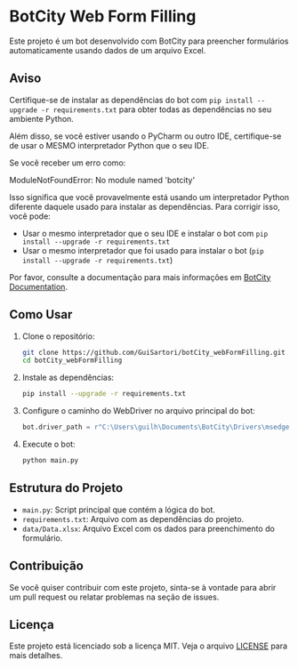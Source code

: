 # BotCity Web Form Filling

Este projeto é um bot desenvolvido com BotCity para preencher formulários automaticamente usando dados de um arquivo Excel.

## Aviso

Certifique-se de instalar as dependências do bot com `pip install --upgrade -r requirements.txt` para obter todas as dependências no seu ambiente Python.

Além disso, se você estiver usando o PyCharm ou outro IDE, certifique-se de usar o MESMO interpretador Python que o seu IDE.

Se você receber um erro como:

ModuleNotFoundError: No module named 'botcity'


Isso significa que você provavelmente está usando um interpretador Python diferente daquele usado para instalar as dependências. Para corrigir isso, você pode:
- Usar o mesmo interpretador que o seu IDE e instalar o bot com `pip install --upgrade -r requirements.txt`
- Usar o mesmo interpretador que foi usado para instalar o bot (`pip install --upgrade -r requirements.txt`)

Por favor, consulte a documentação para mais informações em [BotCity Documentation](https://documentation.botcity.dev/tutorials/python-automations/web/).

## Como Usar

1. Clone o repositório:
    ```bash
    git clone https://github.com/GuiSartori/botCity_webFormFilling.git
    cd botCity_webFormFilling
    ```

2. Instale as dependências:
    ```bash
    pip install --upgrade -r requirements.txt
    ```

3. Configure o caminho do WebDriver no arquivo principal do bot:
    ```python
    bot.driver_path = r"C:\Users\guilh\Documents\BotCity\Drivers\msedgedriver.exe"
    ```

4. Execute o bot:
    ```bash
    python main.py
    ```

## Estrutura do Projeto

- `main.py`: Script principal que contém a lógica do bot.
- `requirements.txt`: Arquivo com as dependências do projeto.
- `data/Data.xlsx`: Arquivo Excel com os dados para preenchimento do formulário.

## Contribuição

Se você quiser contribuir com este projeto, sinta-se à vontade para abrir um pull request ou relatar problemas na seção de issues.

## Licença

Este projeto está licenciado sob a licença MIT. Veja o arquivo [LICENSE](LICENSE) para mais detalhes.
